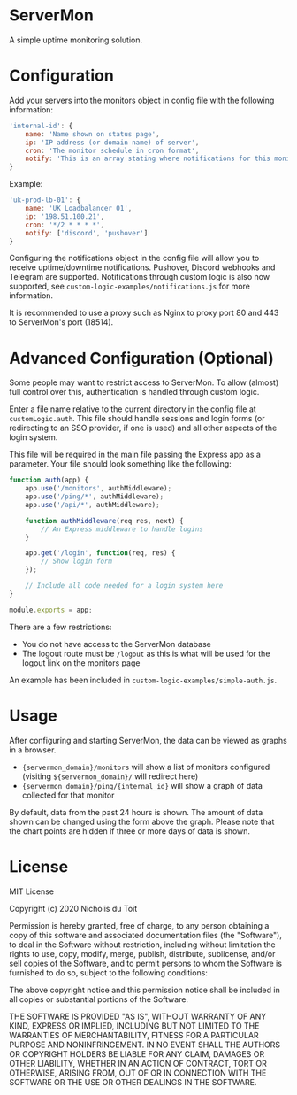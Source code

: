 # ServerMon

A simple uptime monitoring solution.

# Configuration

Add your servers into the monitors object in config file with the following information:

```js
'internal-id': {
	name: 'Name shown on status page',
	ip: 'IP address (or domain name) of server',
	cron: 'The monitor schedule in cron format',
	notify: 'This is an array stating where notifications for this monitor are sent'
}
```

Example:

```js
'uk-prod-lb-01': {
	name: 'UK Loadbalancer 01',
	ip: '198.51.100.21',
	cron: '*/2 * * * *',
	notify: ['discord', 'pushover']
}
```

Configuring the notifications object in the config file will allow you to receive uptime/downtime notifications. Pushover, Discord webhooks and Telegram are supported. Notifications through custom logic is also now supported, see `custom-logic-examples/notifications.js` for more information.

It is recommended to use a proxy such as Nginx to proxy port 80 and 443 to ServerMon's port (18514).

# Advanced Configuration (Optional)

Some people may want to restrict access to ServerMon. To allow (almost) full control over this, authentication is handled through custom logic.

Enter a file name relative to the current directory in the config file at `customLogic.auth`. This file should handle sessions and login forms (or redirecting to an SSO provider, if one is used) and all other aspects of the login system.

This file will be required in the main file passing the Express app as a parameter. Your file should look something like the following:

```js
function auth(app) {
	app.use('/monitors', authMiddleware);
	app.use('/ping/*', authMiddleware);
	app.use('/api/*', authMiddleware);

	function authMiddleware(req res, next) {
		// An Express middleware to handle logins
	}

	app.get('/login', function(req, res) {
		// Show login form
	});

	// Include all code needed for a login system here
}

module.exports = app;
```

There are a few restrictions:

- You do not have access to the ServerMon database
- The logout route must be `/logout` as this is what will be used for the logout link on the monitors page

An example has been included in `custom-logic-examples/simple-auth.js`.

# Usage

After configuring and starting ServerMon, the data can be viewed as graphs in a browser.

- `{servermon_domain}/monitors` will show a list of monitors configured (visiting `${servermon_domain}/` will redirect here)
- `{servermon_domain}/ping/{internal_id}` will show a graph of data collected for that monitor

By default, data from the past 24 hours is shown. The amount of data shown can be changed using the form above the graph. Please note that the chart points are hidden if three or more days of data is shown.


# License

MIT License

Copyright (c) 2020 Nicholis du Toit

Permission is hereby granted, free of charge, to any person obtaining a copy
of this software and associated documentation files (the "Software"), to deal
in the Software without restriction, including without limitation the rights
to use, copy, modify, merge, publish, distribute, sublicense, and/or sell
copies of the Software, and to permit persons to whom the Software is
furnished to do so, subject to the following conditions:

The above copyright notice and this permission notice shall be included in all
copies or substantial portions of the Software.

THE SOFTWARE IS PROVIDED "AS IS", WITHOUT WARRANTY OF ANY KIND, EXPRESS OR
IMPLIED, INCLUDING BUT NOT LIMITED TO THE WARRANTIES OF MERCHANTABILITY,
FITNESS FOR A PARTICULAR PURPOSE AND NONINFRINGEMENT. IN NO EVENT SHALL THE
AUTHORS OR COPYRIGHT HOLDERS BE LIABLE FOR ANY CLAIM, DAMAGES OR OTHER
LIABILITY, WHETHER IN AN ACTION OF CONTRACT, TORT OR OTHERWISE, ARISING FROM,
OUT OF OR IN CONNECTION WITH THE SOFTWARE OR THE USE OR OTHER DEALINGS IN THE
SOFTWARE.